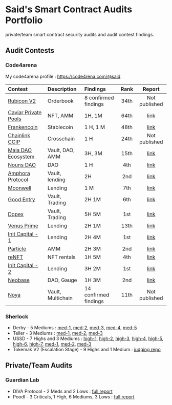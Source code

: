 # Said's Smart Contract Audits Portfolio

private/team smart contract security audits and audit contest findings.

## Audit Contests

### Code4arena 

My code4arena profile : https://code4rena.com/@said

|Contest|Description|Findings|Rank|Report|
|:------|:----------|:-------|:--:|:----:|
|[Rubicon V2](https://code4rena.com/audits/2023-04-rubicon-v2#top)|Orderbook|8 confirmed findings|34th|Not published|
|[Caviar Private Pools](https://code4rena.com/audits/2023-04-caviar-private-pools#top)|NFT, AMM|1H, 1M|64th|[link](https://code4rena.com/reports/2023-04-caviar)|
|[Frankencoin](https://code4rena.com/reports/2023-04-frankencoin)|Stablecoin|1 H, 1 M|48th|[link](https://code4rena.com/reports/2023-04-frankencoin)|
|[Chainlink CCIP](https://code4rena.com/audits/2023-05-chainlink-cross-chain-services-ccip-and-arm-network#top)|Crosschain|1 H|24th|Not published|
|[Maia DAO Ecosystem](https://code4rena.com/audits/2023-05-maia-dao-ecosystem#top)|Vault, DAO, AMM |3H, 3M|15th| [link](https://code4rena.com/reports/2023-05-maia)|
|[Nouns DAO](https://code4rena.com/audits/2023-07-nouns-dao#top)|DAO|1 H|4th|[link](https://code4rena.com/reports/2023-07-nounsdao)|
|[Amphora Protocol](https://code4rena.com/audits/2023-07-amphora-protocol#top)|Vault, lending|2H|2nd| [link](https://code4rena.com/reports/2023-07-amphora)|
|[Moonwell](https://code4rena.com/audits/2023-07-moonwell#top)|Lending| 1 M|7th|[link](https://code4rena.com/reports/2023-07-moonwell)|
|[Good Entry](https://code4rena.com/audits/2023-08-good-entry#top)|Vault, Trading|2H 1M|6th|[link](https://code4rena.com/reports/2023-08-goodentry)|
|[Dopex](https://code4rena.com/audits/2023-08-dopex#top)|Vault, Trading|5H 5M|1st|[link](https://code4rena.com/reports/2023-08-dopex)|
|[Venus Prime](https://code4rena.com/audits/2023-09-venus-prime#top)|Lending|2H 1M|13th|[link](https://code4rena.com/reports/2023-09-venus)|
|[Init Capital - 1](https://code4rena.com/audits/2023-12-init-capital-invitational#top)|Lending|2H 4M|1st|[link](https://code4rena.com/reports/2023-12-initcapital)|
|[Particle](https://code4rena.com/audits/2023-12-particle-leverage-amm-protocol-invitational#top)|AMM|2H 3M|2nd|[link](https://code4rena.com/reports/2023-12-particle)|
|[reNFT](https://code4rena.com/audits/2024-01-renft#top)|NFT rentals|1H 5M|4th|[link](https://code4rena.com/reports/2024-01-renft)|
|[Init Capital - 2](https://code4rena.com/audits/2024-01-init-capital-invitational#top)|Lending|3H 2M|1st|[link](https://code4rena.com/reports/2024-01-init-capital-invitational)|
|[Neobase](https://code4rena.com/audits/2024-03-neobase-invitational#top)|DAO, Gauge|1H 3M|2nd|[link](https://code4rena.com/reports/2024-03-neobase)|
|[Noya](https://code4rena.com/audits/2024-04-noya#top)|Vault, Multichain|14 confirmed findings|11th|Not published|

### Sherlock

- Derby - 5 Mediums : [med-1](https://github.com/sherlock-audit/2023-01-derby-judging/issues/218 "Derby"), [med-2](https://github.com/sherlock-audit/2023-01-derby-judging/issues/211 "Derby"), [med-3](https://github.com/sherlock-audit/2023-01-derby-judging/issues/151 "Derby"), [med-4](https://github.com/sherlock-audit/2023-01-derby-judging/issues/148 "Derby"), [med-5](https://github.com/sherlock-audit/2023-01-derby-judging/issues/113 "Derby")
- Teller - 3 Mediums : [med-1](https://github.com/sherlock-audit/2023-03-teller-judging/issues/480 "Teller"), [med-2](https://github.com/sherlock-audit/2023-03-teller-judging/issues/417 "Teller"), [med-3](https://github.com/sherlock-audit/2023-03-teller-judging/issues/401 "Teller")
- USSD - 7 Highs and 3 Mediums : [high-1](https://github.com/sherlock-audit/2023-05-USSD-judging/issues/123 "USSD"), [high-2](https://github.com/sherlock-audit/2023-05-USSD-judging/issues/106 "USSD"), [high-3](https://github.com/sherlock-audit/2023-05-USSD-judging/issues/41 "USSD"), [high-4](https://github.com/sherlock-audit/2023-05-USSD-judging/issues/34 "USSD"), [high-5](https://github.com/sherlock-audit/2023-05-USSD-judging/issues/33 "USSD"), [high-6](https://github.com/sherlock-audit/2023-05-USSD-judging/issues/32 "USSD"), [high-7](https://github.com/sherlock-audit/2023-05-USSD-judging/issues/28 "USSD"), [med-1](https://github.com/sherlock-audit/2023-05-USSD-judging/issues/119 "USSD"), [med-2](https://github.com/sherlock-audit/2023-05-USSD-judging/issues/111 "USSD"), [med-3](https://github.com/sherlock-audit/2023-05-USSD-judging/issues/27 "USSD")
- Tokemak V2 (Escalation Stage) - 9 Highs and 1 Medium : [judging repo](https://github.com/sherlock-audit/2023-06-tokemak-judging/issues?q=saidam017 "Tokemak V2")

## Private/Team Audits

### Guardian Lab

- DIVA Protocol - 2 Meds and 2 Lows :  [full report](https://github.com/GuardianAudits/DefenderAudits/blob/main/DIVA/DivaAuditTeam6.md "DIVA Full Report")
- Poodl - 3 Criticals, 1 High, 6 Mediums, 3 Lows : [full report](https://github.com/GuardianAudits/DefenderAudits/blob/main/poodl/PoodlAuditTeam6.md "Poodl") 
